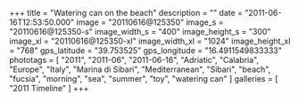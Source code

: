 +++
title = "Watering can on the beach"
description = ""
date = "2011-06-16T12:53:50.000"
image = "20110616@125350"
image_s = "20110616@125350-s"
image_width_s = "400"
image_height_s = "300"
image_xl = "20110616@125350-xl"
image_width_xl = "1024"
image_height_xl = "768"
gps_latitude = "39.753525"
gps_longitude = "16.4911549833333"
phototags = [ "2011", "2011-06", "2011-06-16", "Adriatic", "Calabria", "Europe", "Italy", "Marina di Sibari", "Mediterranean", "Sibari", "beach", "fucsia", "morning", "sea", "summer", "toy", "watering can" ]
galleries = [ "2011 Timeline" ]
+++
